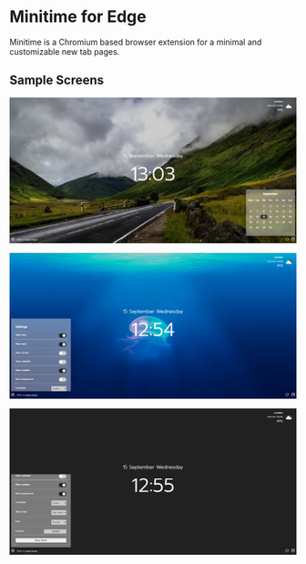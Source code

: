 # Minitime for Edge

Minitime is a Chromium based browser extension for a minimal and customizable new tab pages.

## Sample Screens

![Image 1](images/screenshots/img1.png)

![Image 2](images/screenshots/img2.png)

![Image 3](images/screenshots/img3.png)